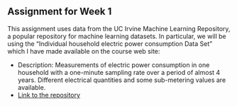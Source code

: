 ## Assignment for Week 1
This assignment uses data from the UC Irvine Machine Learning Repository, a popular repository for machine learning datasets. In particular, we will be using the “Individual household electric power consumption Data Set” which I have made available on the course web site:


  * Description: Measurements of electric power consumption in one household with a one-minute sampling rate over a period of almost 4 years. Different electrical quantities and some sub-metering values are available.
  * [Link to the repository](https://github.com/Mghane/ExData_Plotting1)
